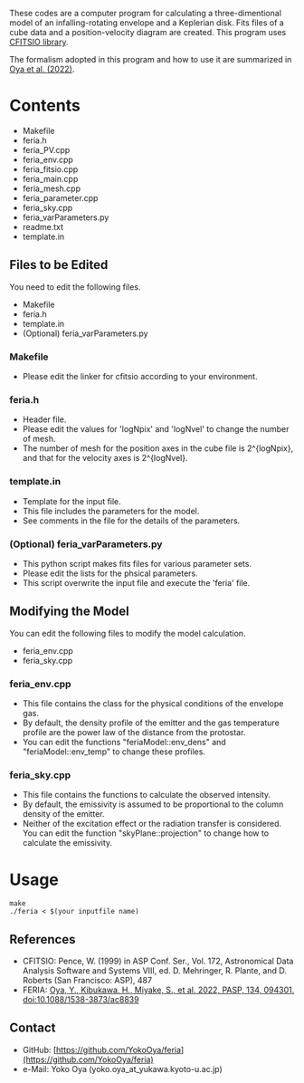 These codes are a computer program for calculating a three-dimentional model of an infalling-rotating envelope and a Keplerian disk. 
Fits files of a cube data and a position-velocity diagram are created.
This program uses [CFITSIO library](https://heasarc.gsfc.nasa.gov/fitsio/).


The formalism adopted in this program and how to use it are summarized in [Oya et al. (2022)](https://ui.adsabs.harvard.edu/abs/2022PASP..134i4301O/abstract). 


# Contents
- Makefile
- feria.h
- feria_PV.cpp
- feria_env.cpp
- feria_fitsio.cpp
- feria_main.cpp
- feria_mesh.cpp
- feria_parameter.cpp
- feria_sky.cpp
- feria_varParameters.py
- readme.txt
- template.in


## Files to be Edited 
You need to edit the following files.
- Makefile
- feria.h
- template.in
- (Optional) feria_varParameters.py


### Makefile
- Please edit the linker for cfitsio according to your environment.

### feria.h
- Header file.
- Please edit the values for 'logNpix' and 'logNvel' to change the number of mesh.
- The number of mesh for the position axes in the cube file is 2^{logNpix}, and that for the velocity axes is 2^{logNvel}.

### template.in
- Template for the input file.
- This file includes the parameters for the model.
- See comments in the file for the details of the parameters.

### (Optional) feria_varParameters.py
- This python script makes fits files for various parameter sets.
- Please edit the lists for the phsical parameters.
- This script overwrite the input file and execute the 'feria' file.


## Modifying the Model
You can edit the following files to modify the model calculation.
- feria_env.cpp
- feria_sky.cpp

### feria_env.cpp
- This file contains the class for the physical conditions of the envelope gas.
- By default, the density profile of the emitter and the gas temperature profile are the power law of the distance from the protostar.
- You can edit the functions "feriaModel::env_dens" and "feriaModel::env_temp" to change these profiles.

### feria_sky.cpp
- This file contains the functions to calculate the observed intensity.
- By default, the emissivity is assumed to be proportional to the column density of the emitter.
- Neither of the excitation effect or the radiation transfer is considered.
You can edit the function "skyPlane::projection" to change how to calculate the emissivity.


# Usage

```
make
./feria < $(your inputfile name)
```


## References 
- CFITSIO:  Pence, W. (1999) in ASP Conf. Ser., Vol. 172, Astronomical Data Analysis Software and Systems VIII, ed. D. Mehringer, R. Plante, and D. Roberts (San Francisco: ASP), 487
- FERIA: [Oya, Y., Kibukawa, H., Miyake, S., et al. 2022, PASP, 134, 094301. doi:10.1088/1538-3873/ac8839](https://ui.adsabs.harvard.edu/abs/2022PASP..134i4301O/abstract)

## Contact 
- GitHub: [https://github.com/YokoOya/feria](https://github.com/YokoOya/feria)
- e-Mail: Yoko Oya (yoko.oya_at_yukawa.kyoto-u.ac.jp) <!-- (oya_at_taurus.phys.s.u-tokyo.ac.jp) -->

